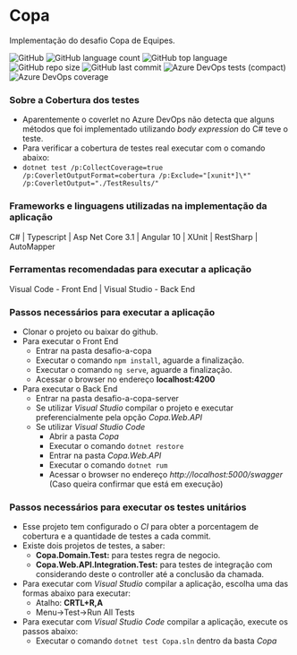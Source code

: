 # Copa

Implementação do desafio Copa de Equipes.

![GitHub](https://img.shields.io/github/license/JDouglasMendes/Copa)
![GitHub language count](https://img.shields.io/github/languages/count/JdouglasMendes/Copa)
![GitHub top language](https://img.shields.io/github/languages/top/Jdouglasmendes/Copa)
![GitHub repo size](https://img.shields.io/github/repo-size/jdouglasmendes/Copa)
![GitHub last commit](https://img.shields.io/github/last-commit/jdouglasmendes/Copa)
![Azure DevOps tests (compact)](https://img.shields.io/azure-devops/tests/douglasaleixomendes/copa/2)
![Azure DevOps coverage](https://img.shields.io/azure-devops/coverage/douglasaleixomendes/Copa/2)

### Sobre a Cobertura dos testes
* Aparentemente o coverlet no Azure DevOps não detecta que alguns métodos que foi implementado utilizando _body expression_ do C# teve o teste. 
* Para verificar a cobertura de testes real executar com o comando abaixo:
* `dotnet test /p:CollectCoverage=true /p:CoverletOutputFormat=cobertura /p:Exclude="[xunit*]\*" /p:CoverletOutput="./TestResults/"`

### Frameworks e linguagens utilizadas na implementação da aplicação
C# | Typescript | Asp Net Core 3.1 | Angular 10 | XUnit | RestSharp | AutoMapper

### Ferramentas recomendadas para executar a aplicação
Visual Code - Front End | Visual Studio - Back End

### Passos necessários para executar a aplicação
* Clonar o projeto ou baixar do github.
* Para executar o Front End
  * Entrar na pasta desafio-a-copa
  * Executar o comando `npm install`, aguarde a finalização.
  * Executar o comando `ng serve`, aguarde a finalização.
  * Acessar o browser no endereço __localhost:4200__
* Para executar o Back End
  * Entrar na pasta desafio-a-copa-server
  * Se utilizar _Visual Studio_ compilar o projeto e executar preferencialmente pela opção _Copa.Web.API_
  * Se utilizar _Visual Studio Code_
    * Abrir a pasta _Copa_
    * Executar o comando `dotnet restore`
    * Entrar na pasta _Copa.Web.API_
    * Executar o comando `dotnet rum`
    * Acessar o browser no endereço _http://localhost:5000/swagger_ (Caso queira confirmar que está em execução)
  
### Passos necessários para executar os testes unitários
* Esse projeto tem configurado o _CI_ para obter a porcentagem de cobertura e a quantidade de testes a cada commit.
* Existe dois projetos de testes, a saber:
  * __Copa.Domain.Test:__ para testes regra de negocio.
  * __Copa.Web.API.Integration.Test:__ para testes de integração com considerando deste o controller até a conclusão da chamada.
* Para executar com _Visual Studio_ compilar a aplicação, escolha uma das formas abaixo para executar:
  * Atalho: __CRTL+R,A__
  * Menu->Test->Run All Tests
* Para executar com _Visual Studio Code_ compilar a aplicação, execute os passos abaixo:  
  * Executar o comando `dotnet test Copa.sln` dentro da basta _Copa_
  
  
  

